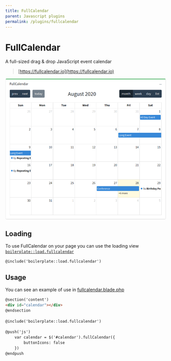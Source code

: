 ```yaml
---
title: FullCalendar
parent: Javascript plugins
permalink: /plugins/fullcalendar
---
```


# FullCalendar

A full-sized drag & drop JavaScript event calendar

> [https://fullcalendar.io](https://fullcalendar.io)

![datatables](../assets/img/fullcalendar.png)

## Loading

To use FullCalendar on your page you can use the loading view [`boilerplate::load.fullcalendar`](https://github.com/sebastienheyd/boilerplate/blob/823362552694320095dfdc5de69d190f7c159505/src/resources/views/load/fullcalendar.blade.php)

```html
@include('boilerplate::load.fullcalendar')
```

## Usage

You can see an example of use in [fullcalendar.blade.php](https://github.com/sebastienheyd/boilerplate/blob/823362552694320095dfdc5de69d190f7c159505/src/resources/views/plugins/demo/fullcalendar.blade.php)

```html
@section('content')
<div id="calendar"></div>
@endsection

@include('boilerplate::load.fullcalendar')

@push('js')
    var calendar = $('#calendar').fullCalendar({
        buttonIcons: false
    })
@endpush
```